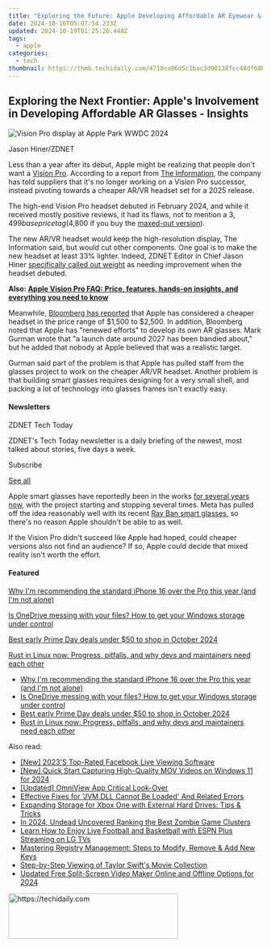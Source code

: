 ```yaml
---
title: "Exploring the Future: Apple Developing Affordable AR Eyewear & Economical Visual Headsets – Insights"
date: 2024-10-16T05:07:54.233Z
updated: 2024-10-19T01:25:26.448Z
tags:
  - apple
categories:
  - tech
thumbnail: https://thmb.techidaily.com/4710ca06d5c1bac3d98138fcc48df68b8cda1336ed8306337cb08733704da4ca.jpg
---
```


## Exploring the Next Frontier: Apple's Involvement in Developing Affordable AR Glasses - Insights

![Vision Pro display at Apple Park WWDC 2024](https://www.zdnet.com/a/img/resize/97653e5839fcb31bc6089e4e533e9a9d45b3c89b/2024/06/10/1e3aada3-5f9c-4f27-b438-eadc4f11743f/vision-pro-display-apple-park-wwdc-2024.jpg?auto=webp&width=1280)

Jason Hiner/ZDNET

Less than a year after its debut, Apple might be realizing that people don't want a [Vision Pro](https://www.zdnet.com/article/apple-vision-pro-faq-price-features-hands-on-insights-and-everything-you-need-to-know/). According to a report from [The Information](https://www.theinformation.com/articles/apple-suspends-work-on-next-high-end-headset-focused-on-releasing-cheaper-model-in-late-2025), the company has told suppliers that it's no longer working on a Vision Pro successor, instead pivoting towards a cheaper AR/VR headset set for a 2025 release.

The high-end Vision Pro headset debuted in February 2024, and while it received mostly positive reviews, it had its flaws, not to mention a $3,499 base price tag ($4,800 if you buy the [maxed-out version](https://www.zdnet.com/article/i-configured-vision-pro-with-apples-highest-upgrades-and-the-price-was-surprisingly-fair/)).

The new AR/VR headset would keep the high-resolution display, The Information said, but would cut other components. One goal is to make the new headset at least 33% lighter. Indeed, ZDNET Editor in Chief Jason Hiner [specifically called out weight](https://www.zdnet.com/article/apple-vision-pro-review/) as needing improvement when the headset debuted. 

**Also: [Apple Vision Pro FAQ: Price, features, hands-on insights, and everything you need to know](https://www.zdnet.com/article/apple-vision-pro-faq-price-features-hands-on-insights-and-everything-you-need-to-know/)**

Meanwhile, [Bloomberg has reported](https://www.bloomberg.com/news/newsletters/2023-10-15/apple-october-2023-executive-promotions-new-vps-of-retail-software-operations-lnrh4t94?srnd=undefined&sref=ExbtjcSG) that Apple has considered a cheaper headset in the price range of $1,500 to $2,500\. In addition, Bloomberg noted that Apple has "renewed efforts" to develop its own AR glasses. Mark Gurman wrote that "a launch date around 2027 has been bandied about," but he added that nobody at Apple believed that was a realistic target. 

Gurman said part of the problem is that Apple has pulled staff from the glasses project to work on the cheaper AR/VR headset. Another problem is that building smart glasses requires designing for a very small shell, and packing a lot of technology into glasses frames isn't exactly easy.

#### Newsletters

ZDNET Tech Today

ZDNET's Tech Today newsletter is a daily briefing of the newest, most talked about stories, five days a week.

 Subscribe

[See all](https://www.zdnet.com/newsletters/)

Apple smart glasses have reportedly been in the works [for several years now](https://www.zdnet.com/article/apple-smart-glasses-could-be-an-iphone-accessory-cheaper-than-vision-pro-suggests-new-patent/), with the project starting and stopping several times. Meta has pulled off the idea reasonably well with its recent [Ray Ban smart glasses](https://www.zdnet.com/article/why-metas-ray-ban-smart-glasses-are-my-favorite-tech-purchase-this-year/), so there's no reason Apple shouldn't be able to as well.

If the Vision Pro didn't succeed like Apple had hoped, could cheaper versions also not find an audience? If so, Apple could decide that mixed reality isn't worth the effort.

#### Featured

[Why I'm recommending the standard iPhone 16 over the Pro this year (and I'm not alone)](https://www.zdnet.com/article/why-im-recommending-the-standard-iphone-16-over-the-pro-this-year-and-im-not-alone/ "Why I'm recommending the standard iPhone 16 over the Pro this year (and I'm not alone)")

[Is OneDrive messing with your files? How to get your Windows storage under control](https://www.zdnet.com/article/is-onedrive-messing-with-your-files-how-to-get-your-windows-storage-under-control/ "Is OneDrive messing with your files? How to get your Windows storage under control")

[Best early Prime Day deals under $50 to shop in October 2024](https://www.zdnet.com/article/best-early-prime-day-deals-under-50/ "Best early Prime Day deals under $50 to shop in October 2024")

[Rust in Linux now: Progress, pitfalls, and why devs and maintainers need each other](https://www.zdnet.com/article/rust-in-linux-now-progress-pitfalls-and-why-devs-and-maintainers-need-each-other/ "Rust in Linux now: Progress, pitfalls, and why devs and maintainers need each other")

* [Why I'm recommending the standard iPhone 16 over the Pro this year (and I'm not alone)](https://www.zdnet.com/article/why-im-recommending-the-standard-iphone-16-over-the-pro-this-year-and-im-not-alone/ "Why I'm recommending the standard iPhone 16 over the Pro this year (and I'm not alone)")
* [Is OneDrive messing with your files? How to get your Windows storage under control](https://www.zdnet.com/article/is-onedrive-messing-with-your-files-how-to-get-your-windows-storage-under-control/ "Is OneDrive messing with your files? How to get your Windows storage under control")
* [Best early Prime Day deals under $50 to shop in October 2024](https://www.zdnet.com/article/best-early-prime-day-deals-under-50/ "Best early Prime Day deals under $50 to shop in October 2024")
* [Rust in Linux now: Progress, pitfalls, and why devs and maintainers need each other](https://www.zdnet.com/article/rust-in-linux-now-progress-pitfalls-and-why-devs-and-maintainers-need-each-other/ "Rust in Linux now: Progress, pitfalls, and why devs and maintainers need each other")

<ins class="adsbygoogle"
     style="display:block"
     data-ad-format="autorelaxed"
     data-ad-client="ca-pub-7571918770474297"
     data-ad-slot="1223367746"></ins>

<ins class="adsbygoogle"
     style="display:block"
     data-ad-client="ca-pub-7571918770474297"
     data-ad-slot="8358498916"
     data-ad-format="auto"
     data-full-width-responsive="true"></ins>

<span class="atpl-alsoreadstyle">Also read:</span>
<div><ul>
<li><a href="https://facebook-videos.techidaily.com/new-2023s-top-rated-facebook-live-viewing-software/"><u>[New] 2023'S Top-Rated Facebook Live Viewing Software</u></a></li>
<li><a href="https://digital-screen-recording.techidaily.com/new-quick-start-capturing-high-quality-mov-videos-on-windows-11-for-2024/"><u>[New] Quick Start Capturing High-Quality MOV Videos on Windows 11 for 2024</u></a></li>
<li><a href="https://extra-approaches.techidaily.com/updated-omniview-app-critical-look-over/"><u>[Updated] OmniView App Critical Look-Over</u></a></li>
<li><a href="https://tech-renaissance.techidaily.com/effective-fixes-for-jvmdll-cannot-be-loaded-and-related-errors/"><u>Effective Fixes for 'JVM.DLL Cannot Be Loaded' And Related Errors</u></a></li>
<li><a href="https://tech-renaissance.techidaily.com/expanding-storage-for-xbox-one-with-external-hard-drives-tips-and-tricks/"><u>Expanding Storage for Xbox One with External Hard Drives: Tips & Tricks</u></a></li>
<li><a href="https://on-screen-recording.techidaily.com/in-2024-undead-uncovered-ranking-the-best-zombie-game-clusters/"><u>In 2024, Undead Uncovered Ranking the Best Zombie Game Clusters</u></a></li>
<li><a href="https://tech-renaissance.techidaily.com/learn-how-to-enjoy-live-football-and-basketball-with-espn-plus-streaming-on-lg-tvs/"><u>Learn How to Enjoy Live Football and Basketball with ESPN Plus Streaming on LG TVs</u></a></li>
<li><a href="https://win-forum.techidaily.com/mastering-registry-management-steps-to-modify-remove-and-add-new-keys/"><u>Mastering Registry Management: Steps to Modify, Remove & Add New Keys</u></a></li>
<li><a href="https://tech-renaissance.techidaily.com/1722852475023-step-by-step-viewing-of-taylor-swifts-movie-collection/"><u>Step-by-Step Viewing of Taylor Swift's Movie Collection</u></a></li>
<li><a href="https://video-content-creator.techidaily.com/updated-free-split-screen-video-maker-online-and-offline-options-for-2024/"><u>Updated Free Split-Screen Video Maker Online and Offline Options for 2024</u></a></li>
</ul></div>

<!-- affiliate ads begin -->
<a href="https://aligracehair.sjv.io/c/5597632/2135402/19272" target="_top" id="2135402">
  <img src="//a.impactradius-go.com/display-ad/19272-2135402" border="0" alt="https://techidaily.com" width="336" height="90"/>
</a>
<img height="0" width="0" src="https://aligracehair.sjv.io/i/5597632/2135402/19272" style="position:absolute;visibility:hidden;" border="0" />
<!-- affiliate ads end -->

